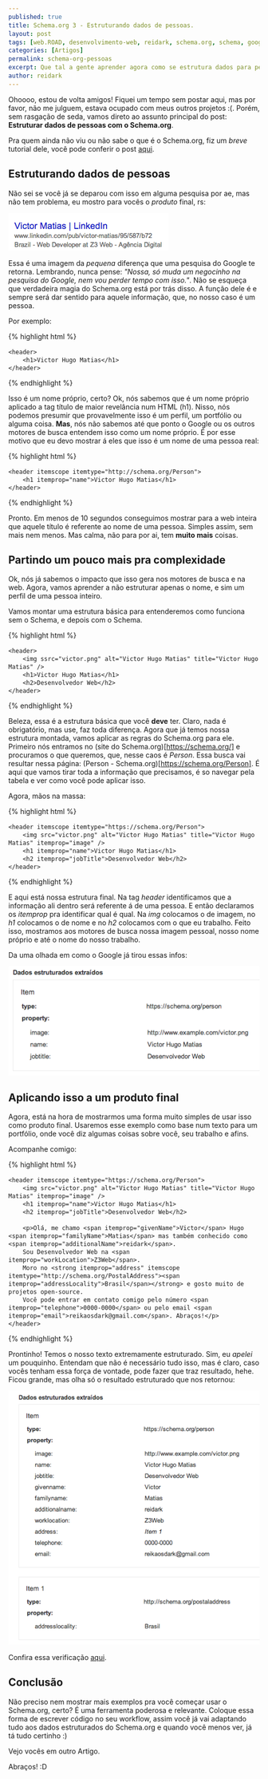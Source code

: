 ```yaml
---
published: true
title: Schema.org 3 - Estruturando dados de pessoas.
layout: post
tags: [web.ROAD, desenvolvimento-web, reidark, schema.org, schema, google]
categories: [Artigos]
permalink: schema-org-pessoas
excerpt: Que tal a gente aprender agora como se estrutura dados para pessoas?
author: reidark
---
```

Ohoooo, estou de volta amigos! Fiquei um tempo sem postar aqui, mas por favor, não me julguem, estava ocupado com meus outros projetos :(. Porém, sem rasgação de seda, vamos direto ao assunto principal do post: **Estruturar dados de pessoas com o Schema.org**.

Pra quem ainda não viu ou não sabe o que é o Schema.org, fiz um *breve* tutorial dele, você pode conferir o post [aqui](http://reidark.github.io/schema-org-apenas-use/).

## Estruturando dados de pessoas

Não sei se você já se deparou com isso em alguma pesquisa por ae, mas não tem problema, eu mostro para vocês o *produto* final, rs:

![Schema.org - Pessoas - Victor Hugo Matias](../assets/img/schema-org-pessoas.png "Schema.org - Pessoas - Victor Hugo Matias")

Essa é uma imagem da *pequena* diferença que uma pesquisa do Google te retorna. Lembrando, nunca pense: *"Nossa, só muda um negocinho na pesquisa do Google, nem vou perder tempo com isso."*. Não se esqueça que verdadeira magia do Schema.org está por trás disso. A função dele é e sempre será dar sentido para aquele informação, que, no nosso caso é um pessoa.

Por exemplo:

{% highlight html %}

    <header>
        <h1>Victor Hugo Matias</h1>
    </header>

{% endhighlight %}

Isso é um nome próprio, certo? Ok, nós sabemos que é um nome próprio aplicado a tag título de maior revelância num HTML (h1). Nisso, nós podemos presumir que provavelmente isso é um perfil, um portfólio ou alguma coisa. **Mas**, nós não sabemos até que ponto o Google ou os outros motores de busca entendem isso como um nome próprio. É por esse motivo que eu devo mostrar á eles que isso é um nome de uma pessoa real:

{% highlight html %}

    <header itemscope itemtype="http://schema.org/Person">
        <h1 itemprop="name">Victor Hugo Matias</h1>
    </header>

{% endhighlight %}

Pronto. Em menos de 10 segundos conseguimos mostrar para a web inteira que aquele título é referente ao nome de uma pessoa. Simples assim, sem mais nem menos. Mas calma, não para por ai, tem **muito mais** coisas.

## Partindo um pouco mais pra complexidade

Ok, nós já sabemos o impacto que isso gera nos motores de busca e na web. Agora, vamos aprender a não estruturar apenas o nome, e sim um perfil de uma pessoa inteiro.

Vamos montar uma estrutura básica para entenderemos como funciona sem o Schema, e depois com o Schema.

{% highlight html %}

    <header>
        <img ssrc="victor.png" alt="Victor Hugo Matias" title="Victor Hugo Matias" />
        <h1>Victor Hugo Matias</h1>
        <h2>Desenvolvedor Web</h2>
    </header>

{% endhighlight %}

Beleza, essa é a estrutura básica que você **deve** ter. Claro, nada é obrigatório, mas use, faz toda diferença. Agora que já temos nossa estrutura montada, vamos aplicar as regras do Schema.org para ele. Primeiro nós entramos no (site do Schema.org)[https://schema.org/] e procuramos o que queremos, que, nesse caos é *Person*. Essa busca vai resultar nessa página: (Person - Schema.org)[https://schema.org/Person]. É aqui que vamos tirar toda a informação que precisamos, é so navegar pela tabela e ver como você pode aplicar isso.

Agora, mãos na massa:

{% highlight html %}

    <header itemscope itemtype="https://schema.org/Person">
        <img src="victor.png" alt="Victor Hugo Matias" title="Victor Hugo Matias" itemprop="image" />
        <h1 itemprop="name">Victor Hugo Matias</h1>
        <h2 itemprop="jobTitle">Desenvolvedor Web</h2>
    </header>

{% endhighlight %}

E aqui está nossa estrutura final. Na tag *header* identificamos que a informação ali dentro será referente á de uma pessoa. E então declaramos os *itemprop* pra identificar qual é qual. Na *img* colocamos o de imagem, no *h1* colocamos o de nome e no *h2* colocamos com o que eu trabalho. Feito isso, mostramos aos motores de busca nossa imagem pessoal, nosso nome próprio e até o nome do nosso trabalho.

Da uma olhada em como o Google já tirou essas infos:

![Schema.org - Google - Pessoas](../assets/img/schema-org-victor.png "Schema.org - Google - Pessoas")

## Aplicando isso a um produto final

Agora, está na hora de mostrarmos uma forma muito simples de usar isso como produto final. Usaremos esse exemplo como base num texto para um portfólio, onde você diz algumas coisas sobre você, seu trabalho e afins.

Acompanhe comigo:

{% highlight html %}

    <header itemscope itemtype="https://schema.org/Person">
        <img src="victor.png" alt="Victor Hugo Matias" title="Victor Hugo Matias" itemprop="image" />
        <h1 itemprop="name">Victor Hugo Matias</h1>
        <h2 itemprop="jobTitle">Desenvolvedor Web</h2>
        
        <p>Olá, me chamo <span itemprop="givenName">Victor</span> Hugo <span itemprop="familyName">Matias</span> mas também conhecido como <span itemprop="additionalName">reidark</span>. 
        Sou Desenvolvedor Web na <span itemprop="workLocation">Z3Web</span>. 
        Moro no <strong itemprop="address" itemscope itemtype="http://schema.org/PostalAddress"><span itemprop="addressLocality">Brasil</span></strong> e gosto muito de projetos open-source. 
        Você pode entrar em contato comigo pelo número <span itemprop="telephone">0000-0000</span> ou pelo email <span itemprop="email">reikaosdark@gmail.com</span>. Abraços!</p>
    </header>

{% endhighlight %}

Prontinho! Temos o nosso texto extremamente estruturado. Sim, eu *apelei* um pouquinho. Entendam que não é necessário tudo isso, mas é claro, caso vocês tenham essa força de vontade, pode fazer que traz resultado, hehe. Ficou grande, mas olha só o resultado estruturado que nos retornou:

![Schema.org - Google](../assets/img/schema-org-final.png "Schema.org - Google")

Confira essa verificação [aqui](http://www.google.com/webmasters/tools/richsnippets?q=uploaded:8004f99c265f3e5a1f9665362e5cc32c).

## Conclusão

Não preciso nem mostrar mais exemplos pra você começar usar o Schema.org, certo? É uma ferramenta poderosa e relevante. Coloque essa forma de escrever código no seu workflow, assim você já vai adaptando tudo aos dados estruturados do Schema.org e quando você menos ver, já tá tudo certinho :)

Vejo vocês em outro Artigo.

Abraços! :D
